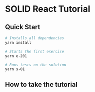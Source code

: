 # SOLID React Tutorial

## Quick Start

```sh
# Installs all dependencies
yarn install

# Starts the first exercise
yarn e-201

# Runs tests on the solution
yarn s-01
```

## How to take the tutorial